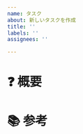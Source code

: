 ```yaml
---
name: タスク
about: 新しいタスクを作成
title: ''
labels: ''
assignees: ''

---
```


# ❓ 概要
<!-- タスクの概要, 説明等 -->

# 📚 参考
<!-- UIプロトタイプのURL, 実装例のURL等 -->
